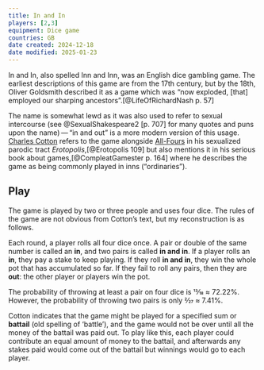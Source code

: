 ```yaml
---
title: In and In
players: [2,3]
equipment: Dice game
countries: GB
date created: 2024-12-18
date modified: 2025-01-23
---
```


<span class="aka">In and In</span>, also spelled <span class="aka">Inn and Inn</span>, was an English dice gambling game.
The earliest descriptions of this game are from the 17th century, but by the 18th, Oliver Goldsmith described it as a game which was “now exploded, [that] employed our sharping ancestors”.[@LifeOfRichardNash p. 57]

The name is somewhat lewd as it was also used to refer to sexual intercourse (see @SexualShakespeare2 [p. 707] for many quotes and puns upon the name) — “in and out” is a more modern version of this usage. [Charles Cotton](https://en.wikipedia.org/wiki/Charles_Cotton) refers to the game alongside [All-Fours](games/all-fours/all-fours.md) in his sexualized parodic tract <cite>Erotopolis</cite>,[@Erotopolis 109] but also mentions it in his serious book about games,[@CompleatGamester p. 164] where he describes the game as being commonly played in inns (“ordinaries”).

## Play

The game is played by two or three people and uses four dice. The rules of the game are not obvious from Cotton’s text, but my reconstruction is as follows.

Each round, a player rolls all four dice once. A pair or double of the same number is called an **in**, and two pairs is called **in and in**. If a player rolls an **in**, they pay a stake to keep playing. If they roll **in and in**, they win the whole pot that has accumulated so far. If they fail to roll any pairs, then they are **out**: the other player or players win the pot.

The probability of throwing at least a pair on four dice is 13⁄18 ≈ 72.22%. However, the probability of throwing two pairs is only 2⁄27 ≈ 7.41%.

Cotton indicates that the game might be played for a specified sum or **battail** (old spelling of ‘battle’), and the game would not be over until all the money of the battail was paid out. To play like this, each player could contribute an equal amount of money to the battail, and afterwards any stakes paid would come out of the battail but winnings would go to each player.
